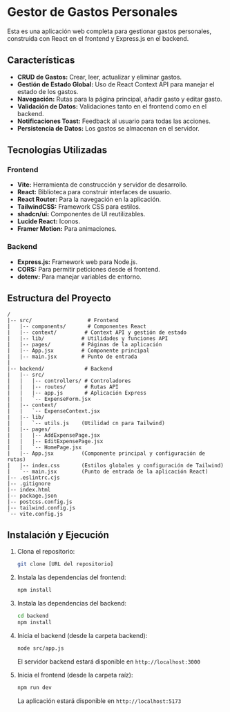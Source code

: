 # Gestor de Gastos Personales

Esta es una aplicación web completa para gestionar gastos personales, construida con React en el frontend y Express.js en el backend.

## Características

*   **CRUD de Gastos:** Crear, leer, actualizar y eliminar gastos.
*   **Gestión de Estado Global:** Uso de React Context API para manejar el estado de los gastos.
*   **Navegación:** Rutas para la página principal, añadir gasto y editar gasto.
*   **Validación de Datos:** Validaciones tanto en el frontend como en el backend.
*   **Notificaciones Toast:** Feedback al usuario para todas las acciones.
*   **Persistencia de Datos:** Los gastos se almacenan en el servidor.

## Tecnologías Utilizadas

### Frontend
*   **Vite:** Herramienta de construcción y servidor de desarrollo.
*   **React:** Biblioteca para construir interfaces de usuario.
*   **React Router:** Para la navegación en la aplicación.
*   **TailwindCSS:** Framework CSS para estilos.
*   **shadcn/ui:** Componentes de UI reutilizables.
*   **Lucide React:** Iconos.
*   **Framer Motion:** Para animaciones.

### Backend
*   **Express.js:** Framework web para Node.js.
*   **CORS:** Para permitir peticiones desde el frontend.
*   **dotenv:** Para manejar variables de entorno.

## Estructura del Proyecto

```
/
|-- src/                  # Frontend
|   |-- components/       # Componentes React
|   |-- context/         # Context API y gestión de estado
|   |-- lib/            # Utilidades y funciones API
|   |-- pages/          # Páginas de la aplicación
|   |-- App.jsx         # Componente principal
|   |-- main.jsx        # Punto de entrada
|
|-- backend/             # Backend
|   |-- src/
|   |   |-- controllers/ # Controladores
|   |   |-- routes/      # Rutas API
|   |   |-- app.js       # Aplicación Express
|   |   `-- ExpenseForm.jsx
|   |-- context/
|   |   `-- ExpenseContext.jsx
|   |-- lib/
|   |   `-- utils.js    (Utilidad cn para Tailwind)
|   |-- pages/
|   |   |-- AddExpensePage.jsx
|   |   |-- EditExpensePage.jsx
|   |   `-- HomePage.jsx
|   |-- App.jsx         (Componente principal y configuración de rutas)
|   |-- index.css       (Estilos globales y configuración de Tailwind)
|   `-- main.jsx        (Punto de entrada de la aplicación React)
|-- .eslintrc.cjs
|-- .gitignore
|-- index.html
|-- package.json
|-- postcss.config.js
|-- tailwind.config.js
`-- vite.config.js
```

## Instalación y Ejecución

1. Clona el repositorio:
   ```bash
   git clone [URL del repositorio]
   ```

2. Instala las dependencias del frontend:
   ```bash
   npm install
   ```

3. Instala las dependencias del backend:
   ```bash
   cd backend
   npm install
   ```

4. Inicia el backend (desde la carpeta backend):
   ```bash
   node src/app.js
   ```
   El servidor backend estará disponible en `http://localhost:3000`

5. Inicia el frontend (desde la carpeta raíz):
   ```bash
   npm run dev
   ```
   La aplicación estará disponible en `http://localhost:5173`
